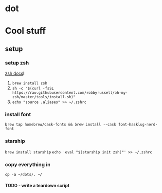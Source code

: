# dot
# Cool stuff
## setup

### setup zsh
[zsh docs](https://sourabhbajaj.com/mac-setup/iTerm/zsh.htm)l
1. `brew install zsh`
2. `sh -c "$(curl -fsSL https://raw.githubusercontent.com/robbyrussell/oh-my-zsh/master/tools/install.sh)"`
3. `echo "source .aliases" >> ~/.zshrc`

### install font
```brew tap homebrew/cask-fonts && brew install --cask font-hasklug-nerd-font```

### starship
```brew install starship```
```echo 'eval "$(starship init zsh)"' >> ~/.zshrc```

### copy everything in
```cp -a ~/dots/. ~/```


#### TODO - write a teardown script